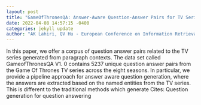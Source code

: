 ```yaml
--- 
layout: post 
title: "GameOfThronesQA: Answer-Aware Question-Answer Pairs for TV Series" 
date: 2022-04-08 14:57:15 -0400 
categories: jekyll update 
author: "AK Lahiri, QV Hu - European Conference on Information Retrieval, 2022" 
--- 
```

In this paper, we offer a corpus of question answer pairs related to the TV series generated from paragraph contexts. The data set called GameofThronesQA V1. 0 contains 5237 unique question answer pairs from the Game Of Thrones TV series across the eight seasons. In particular, we provide a pipeline approach for answer aware question generation, where the answers are extracted based on the named entities from the TV series. This is different to the traditional methods which generate Cites: Question generation for question answering